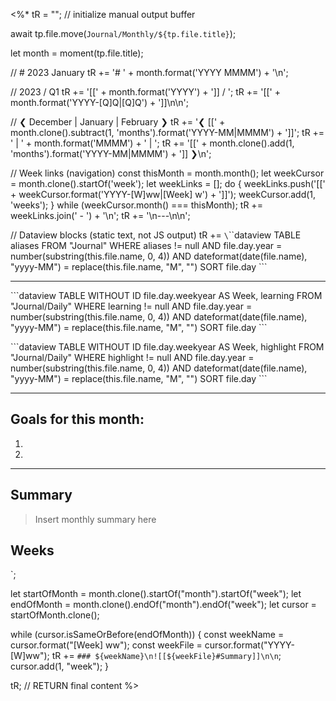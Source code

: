 <%*
tR = ""; // initialize manual output buffer

await tp.file.move(`Journal/Monthly/${tp.file.title}`);

let month = moment(tp.file.title);

// # 2023 January
tR += '# ' + month.format('YYYY MMMM') + '\n';

// 2023 / Q1
tR += '[[' + month.format('YYYY') + ']] / ';
tR += '[[' + month.format('YYYY-[Q]Q|[Q]Q') + ']]\n\n';

// ❮ December | January | February ❯
tR += '❮ [[' + month.clone().subtract(1, 'months').format('YYYY-MM|MMMM') + ']]';
tR += ' | ' + month.format('MMMM') + ' | ';
tR += '[[' + month.clone().add(1, 'months').format('YYYY-MM|MMMM') + ']] ❯\n';

// Week links (navigation)
const thisMonth = month.month();
let weekCursor = month.clone().startOf('week');
let weekLinks = [];
do {
    weekLinks.push('[[' + weekCursor.format('YYYY-[W]ww|[Week] w') + ']]');
    weekCursor.add(1, 'weeks');
} while (weekCursor.month() === thisMonth);
tR += weekLinks.join(' - ') + '\n';
tR += '\n---\n\n';

// Dataview blocks (static text, not JS output)
tR += `\`\`\`dataview
TABLE aliases
FROM "Journal"
WHERE aliases != null
AND file.day.year = number(substring(this.file.name, 0, 4))
AND dateformat(date(file.name), "yyyy-MM") = replace(this.file.name, "M", "")
SORT file.day
\`\`\`

---

\`\`\`dataview
TABLE WITHOUT ID file.day.weekyear AS Week, learning
FROM "Journal/Daily"
WHERE learning != null
AND file.day.year = number(substring(this.file.name, 0, 4))
AND dateformat(date(file.name), "yyyy-MM") = replace(this.file.name, "M", "")
SORT file.day
\`\`\`

\`\`\`dataview
TABLE WITHOUT ID file.day.weekyear AS Week, highlight
FROM "Journal/Daily"
WHERE highlight != null
AND file.day.year = number(substring(this.file.name, 0, 4))
AND dateformat(date(file.name), "yyyy-MM") = replace(this.file.name, "M", "")
SORT file.day
\`\`\`

---

## Goals for this month:
1. 
2. 

---

## Summary

> Insert monthly summary here

## Weeks
`;

let startOfMonth = month.clone().startOf("month").startOf("week");
let endOfMonth = month.clone().endOf("month").endOf("week");
let cursor = startOfMonth.clone();

while (cursor.isSameOrBefore(endOfMonth)) {
    const weekName = cursor.format("[Week] ww");
    const weekFile = cursor.format("YYYY-[W]ww");
    tR += `### ${weekName}\n![[${weekFile}#Summary]]\n\n`;
    cursor.add(1, "week");
}

tR; // RETURN final content
%>
